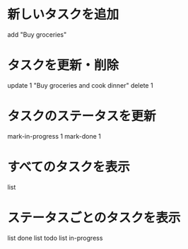 # 新しいタスクを追加
add "Buy groceries"

# タスクを更新・削除
update 1 "Buy groceries and cook dinner"
delete 1

# タスクのステータスを更新
mark-in-progress 1
mark-done 1

# すべてのタスクを表示
list

# ステータスごとのタスクを表示
list done
list todo
list in-progress

